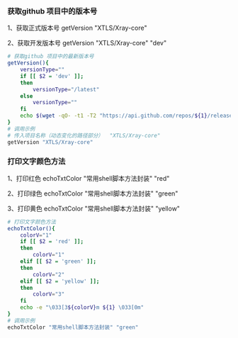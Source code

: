 ### 获取github 项目中的版本号
1、获取正式版本号 getVersion "XTLS/Xray-core"

2、获取开发版本号 getVersion "XTLS/Xray-core" "dev"
```sh
# 获取github 项目中的最新版本号
getVersion(){
	versionType=""
	if [[ $2 = 'dev' ]];
	then
		versionType="/latest"
	else
		versionType=""
	fi
	echo $(wget -qO- -t1 -T2 "https://api.github.com/repos/${1}/releases${versionType}" | grep "tag_name" | head -n 1 | awk -F ":" '{print $2}' | sed 's/[^\.0-9A-Za-z]//g')
}
# 调用示例
# 传入项目名称（动态变化的路径部分）  "XTLS/Xray-core"
getVersion "XTLS/Xray-core"
```

### 打印文字颜色方法
1、打印红色 echoTxtColor "常用shell脚本方法封装" "red"

2、打印绿色 echoTxtColor "常用shell脚本方法封装" "green"

3、打印黄色 echoTxtColor "常用shell脚本方法封装" "yellow"
```sh
# 打印文字颜色方法
echoTxtColor(){
	colorV="1"
	if [[ $2 = 'red' ]];
	then
		colorV="1"
	elif [[ $2 = 'green' ]];
	then
		colorV="2"
	elif [[ $2 = 'yellow' ]];
	then
		colorV="3"
	fi
	echo -e "\033[3${colorV}m ${1} \033[0m"
}
# 调用示例
echoTxtColor "常用shell脚本方法封装" "green"
```
